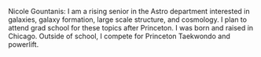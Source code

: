 Nicole Gountanis: I am a rising senior in the Astro department interested in galaxies, galaxy formation, large scale structure, and cosmology. I plan to attend grad school for these topics after Princeton. I was born and raised in Chicago. Outside of school, I compete for Princeton Taekwondo and powerlift. 
